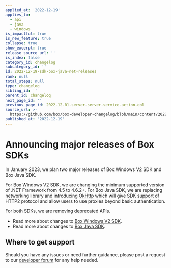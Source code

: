 ```yaml
---
applied_at: '2022-12-19'
applies_to:
  - api
  - java
  - windows
is_impactful: true
is_new_feature: true
collapse: true
show_excerpt: true
release_source_url: ''
is_index: false
category_id: changelog
subcategory_id: ''
id: 2022-12-19-sdk-box-java-net-releases
rank: null
total_steps: null
type: changelog
sibling_id: ''
parent_id: changelog
next_page_id: ''
previous_page_id: 2022-12-01-server-server-service-action-eol
source_url: >-
  https://github.com/box/box-developer-changelog/blob/main/content/2022/12-19-sdk-box-java-net-releases.md
published_at: '2022-12-19'
---
```

# Announcing major releases of Box SDKs

In January 2023, we plan two major releases of Box Windows V2 SDK and Box Java SDK.

<!-- more -->

For Box Windows V2 SDK, we are changing the minimum supported version of .NET Framework from 4.5 to 4.6.2+.
For Box Java SDK, we are replacing networking library and introducing [OkHttp][2] which will give SDK support of HTTP2 protocol and
allow users to use proxies beyond basic authentication.

For both SDKs, we are removing deprecated APIs.

* Read more about changes to [Box Windows V2 SDK][3].
* Read more about changes to [Box Java SDK][4].


## Where to get support

Should you have any issues or need further guidance, please post a request to
our [developer forum][1] for any help needed.

[1]: https://support.box.com/hc/en-us/community/topics/360001932973-Platform-and-Developer-Forum
[2]: https://square.github.io/okhttp/
[3]: https://github.com/box/box-windows-sdk-v2/releases/tag/v5.0.0-prerelease
[4]: https://github.com/box/box-java-sdk/releases/tag/v4.0.0-prerelease